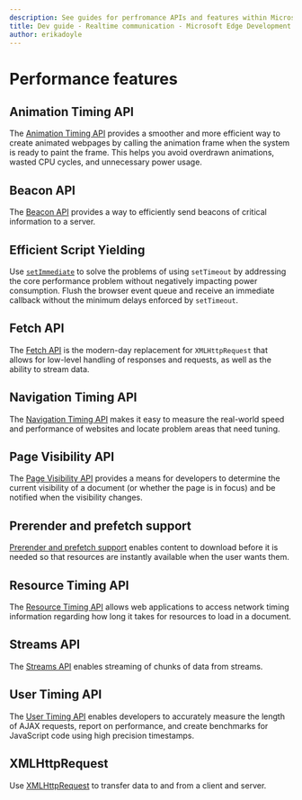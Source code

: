 ```yaml
---
description: See guides for perfromance APIs and features within Microsoft Edge like the Animation Timing API.
title: Dev guide - Realtime communication - Microsoft Edge Development
author: erikadoyle
---
```


# Performance features

## Animation Timing API

The [Animation Timing API](./performance/animation-Timing-API.md) provides a smoother and more efficient way to create animated webpages by calling the animation frame when the system is ready to paint the frame. This helps you avoid overdrawn animations, wasted CPU cycles, and unnecessary power usage.

## Beacon API

The [Beacon API](./performance/beacon-API.md) provides a way to efficiently send beacons of critical information to a server.

## Efficient Script Yielding

Use [`setImmediate`](./performance/efficient-script-yielding.md) to solve the problems of using `setTimeout` by addressing the core performance problem without negatively impacting power consumption. Flush the browser event queue and receive an immediate callback without the minimum delays enforced by `setTimeout`.

## Fetch API

The [Fetch API](./performance/fetch-API.md) is the modern-day replacement for `XMLHttpRequest` that allows for low-level handling of responses and requests, as well as the ability to stream data.

## Navigation Timing API

The [Navigation Timing API](./performance/navigation-Timing-API.md) makes it easy to measure the real-world speed and performance of websites and locate problem areas that need tuning.

## Page Visibility API

The [Page Visibility API](./performance/page-Visibility-API.md) provides a means for developers to determine the current visibility of a document (or whether the page is in focus) and be notified when the visibility changes.

## Prerender and prefetch support

[Prerender and prefetch support](./performance/prerender-and-prefetch-support.md) enables content to download before it is needed so that resources are instantly available when the user wants them.

## Resource Timing API

The [Resource Timing API](./performance/resource-Timing-API.md) allows web applications to access network timing information regarding how long it takes for resources to load in a document.

## Streams API

The [Streams API](./performance/streams-API.md) enables streaming of chunks of data from streams.

## User Timing API

The [User Timing API](./performance/user-Timing-API.md) enables developers to accurately measure the length of AJAX requests, report on performance, and create benchmarks for JavaScript code using high precision timestamps.

## XMLHttpRequest

Use [XMLHttpRequest](./performance/XMLHttpRequest.md) to transfer data to and from a client and server.
